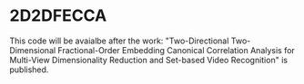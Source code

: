 # 2D2DFECCA
This code will be avaialbe after the work: "Two-Directional Two-Dimensional Fractional-Order Embedding Canonical Correlation Analysis for Multi-View Dimensionality Reduction and Set-based Video Recognition" is published.
